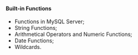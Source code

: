 #### Built-in Functions
- Functions in MySQL Server;
- String Functions;
- Arithmetical Operators and Numeric Functions;
- Date Functions;
- Wildcards.
